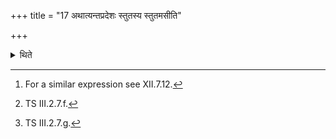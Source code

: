+++
title = "17 अथात्यन्तप्रदेशः स्तुतस्य स्तुतमसीति"

+++

<details><summary>थिते</summary>

17. Now a general rule[^1]: (the sacrificer) recites stutasya stutamasi[^2] after a Stotra (praise-song), (and) śastrasya Śastramasi....[^3] after a Śasra (recitation).  

[^1]: For a similar expression see XII.7.12.  

[^2]: TS III.2.7.f.  

[^3]: TS III.2.7.g.  
</details>
